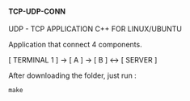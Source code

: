 #### TCP-UDP-CONN
UDP - TCP APPLICATION C++ FOR LINUX/UBUNTU

Application that connect 4 components.

[ TERMINAL 1 ] -> [ A ] -> [ B ] <-> [ SERVER ]

After downloading the folder, just run : 
```
make
```
